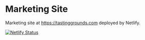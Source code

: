 # Marketing Site
Marketing site at https://tastinggrounds.com deployed by Netlify.

[![Netlify Status](https://api.netlify.com/api/v1/badges/f2fa6910-b98c-4b1d-83cf-80fb4576fa5f/deploy-status)](https://app.netlify.com/sites/tastinggrounds/deploys)
